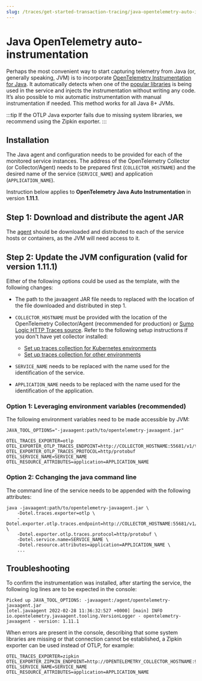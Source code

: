 ```yaml
---
slug: /traces/get-started-transaction-tracing/java-opentelemetry-auto-instrumentation
---
```


# Java OpenTelemetry auto-instrumentation

Perhaps the most convenient way to start capturing telemetry from Java (or, generally speaking, JVM) is to incorporate [OpenTelemetry Instrumentation for Java](https://github.com/open-telemetry/opentelemetry-java-instrumentation). It automatically detects when one of the [popular libraries](https://github.com/open-telemetry/opentelemetry-java-instrumentation#supported-libraries-frameworks-and-application-servers) is being used in the service and injects the instrumentation without writing any code. It’s also possible to mix automatic instrumentation with manual instrumentation if needed. This method works for all Java 8+ JVMs.

:::tip
If the OTLP Java exporter fails due to missing system libraries, we recommend using the Zipkin exporter.
:::

## Installation

The Java agent and configuration needs to be provided for each of the monitored service instances. The address of the OpenTelemetry Collector (or Collector/Agent) needs to be prepared first (`COLLECTOR_HOSTNAME`) and the desired name of the service (`SERVICE_NAME`) and application (`APPLICATION_NAME`).

Instruction below applies to **OpenTelemetry Java Auto Instrumentation** in version **1.11.1**.

## Step 1: Download and distribute the agent JAR

The [agent](https://github.com/open-telemetry/opentelemetry-java-instrumentation/releases/download/v1.11.1/opentelemetry-javaagent.jar) should be downloaded and distributed to each of the service hosts or containers, as the JVM will need access to it.

## Step 2: Update the JVM configuration (valid for version 1.11.1)

Either of the following options could be used as the template, with the following changes:

* The path to the javaagent JAR file needs to replaced with the location of the file downloaded and distributed in step 1.
* `COLLECTOR_HOSTNAME` must be provided with the location of the OpenTelemetry Collector/Agent (recommended for production) or [Sumo Logic HTTP Traces source](../HTTP_Traces_Source.md "HTTP Traces Source"). Refer to the following setup instructions if you don't have yet collector installed:

  * [Set up traces collection for Kubernetes environments](../Set_up_traces_collection_for_Kubernetes_environments.md "Set up traces collection for Kubernetes environments")
  * [Set up traces collection for other environments](../Set_up_traces_collection_for_other_environments.md "Set up traces collection for other environments")

* `SERVICE_NAME` needs to be replaced with the name used for the identification of the service.
* `APPLICATION_NAME` needs to be replaced with the name used for the identification of the application.

### Option 1: Leveraging environment variables (recommended)

The following environment variables need to be made accessible by JVM:

```
JAVA_TOOL_OPTIONS="-javaagent:path/to/opentelemetry-javaagent.jar"

OTEL_TRACES_EXPORTER=otlp
OTEL_EXPORTER_OTLP_TRACES_ENDPOINT=http://COLLECTOR_HOSTNAME:55681/v1/traces
OTEL_EXPORTER_OTLP_TRACES_PROTOCOL=http/protobuf
OTEL_SERVICE_NAME=SERVICE_NAME
OTEL_RESOURCE_ATTRIBUTES=application=APPLICATION_NAME
```

### Option 2: Cchanging the java command line

The command line of the service needs to be appended with the following
attributes:

```
java -javaagent:path/to/opentelemetry-javaagent.jar \
    -Dotel.traces.exporter=otlp \
    -Dotel.exporter.otlp.traces.endpoint=http://COLLECTOR_HOSTNAME:55681/v1/traces \
    -Dotel.exporter.otlp.traces.protocol=http/protobuf \
    -Dotel.service.name=SERVICE_NAME \
    -Dotel.resource.attributes=application=APPLICATION_NAME \
    ...
```

## Troubleshooting

To confirm the instrumentation was installed, after starting the service, the following log lines are to be expected in the console:

```
Picked up JAVA_TOOL_OPTIONS: -javaagent:/agent/opentelemetry-javaagent.jar
[otel.javaagent 2022-02-28 11:36:32:527 +0000] [main] INFO io.opentelemetry.javaagent.tooling.VersionLogger - opentelemetry-javaagent - version: 1.11.1
```

When errors are present in the console, describing that some system libraries are missing or that connection cannot be established, a Zipkin exporter can be used instead of OTLP, for example:

```
OTEL_TRACES_EXPORTER=zipkin
OTEL_EXPORTER_ZIPKIN_ENDPOINT=http://OPENTELEMETRY_COLLECTOR_HOSTNAME:9411/api/v2/spans
OTEL_SERVICE_NAME=SERVICE_NAME
OTEL_RESOURCE_ATTRIBUTES=application=APPLICATION_NAME
```
